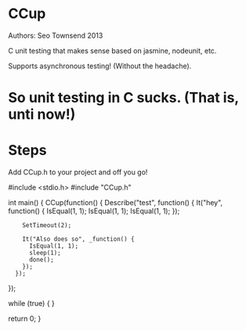 CCup
====

Authors: Seo Townsend 2013

C unit testing that makes sense based on jasmine, nodeunit, etc.

Supports asynchronous testing!  (Without the headache).

So unit testing in C sucks.  (That is, unti now!)
====

Steps
==

Add CCup.h to your project and off you go!

#include <stdio.h>
#include "CCup.h"

int main() {
  CCup(function() {
      Describe("test", function() {
        It("hey", function() {
          IsEqual(1, 1);
          IsEqual(1, 1);
          IsEqual(1, 1);
        });

        SetTimeout(2);

        It("Also does so", _function() {
          IsEqual(1, 1);
          sleep(1);
          done();
        });
      });
  });

  while (true) {
  }

  return 0;
}
